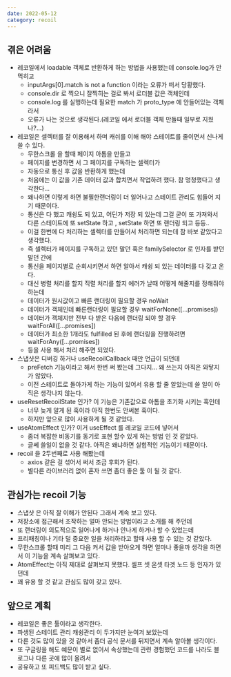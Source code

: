 ```yaml
---
date: 2022-05-12
category: recoil
---
```


## 겪은 어려움

- 레코일에서 loadable 객체로 반환하게 하는 방법을 사용했는데 console.log가 안먹히고
  - inputArgs[0].match is not a function 이라는 오류가 떠서 당황했다.
  - console.dir 로 찍으니 잘찍히는 걸로 봐서 로더블 값은 객체인데
  - console.log 를 실행하는데 필요한 match 가 proto_type 에 안들어있는 객체라서
  - 오류가 나는 것으로 생각된다.(레코일 에서 로더블 객체 만들때 일부로 지웠나?...)
- 레코일은 셀렉터를 잘 이용해서 하며 캐쉬를 이해 해야 스테이트를 줄이면서 신나게 쓸 수 있다.
  - 무한스크롤 을 할때 페이지 아톰을 만들고
  - 페이지를 변경하면 서 그 페이지를 구독하는 셀렉터가
  - 자동으로 통신 후 값을 반환하게 했는데
  - 처음에는 이 값을 기존 데이터 값과 합치면서 작업하려 했다. 참 멍청했다고 생각한다...
  - 왜나하면 이렇게 하면 불필한랜더링이 더 일어나고 스테이트 관리도 힘들어 지기 때문이다.
  - 통신은 다 했고 캐슁도 되 있고, 어딘가 저장 되 있는데 그걸 굳이 또 가져와서 다른 스테이트에 또 setState 하고 , setState 하면 또 랜더링 되고 등등..
  - 이걸 한번에 다 처리하는 셀렉터를 만들어서 처리하면 되는데 참 바보 같았다고 생각했다.
  - 즉 셀렉터가 페이지를 구독하고 있던 말던 혹은 familySelector 로 인자를 받던 말던 간에
  - 통신을 페이지별로 순회시키면서 하면 알아서 캐슁 되 있는 데이터를 다 갖고 온다.
  - 대신 병렬 처리를 할지 직렬 처리를 할지 에러가 날때 어떻게 해줄지를 정해줘야 하는데
  - 데이터가 원시값이고 빠른 랜더링이 필요할 경우 noWait
  - 데이터가 객체인데 빠른랜더링이 필요할 경우 waitForNone([...promises])
  - 데이터가 객체지만 전부 다 받은 다음에 랜더링 되야 할 경우 waitForAll([...promises])
  - 데이터가 최소한 1개라도 fulfilled 된 후에 랜더링을 진행하려면 waitForAny([...promises])
  - 등을 사용 해서 처리 해주면 되었다.
- 스냅샷은 디버깅 하거나 useRecoilCallback 때만 언급이 되던데
  - preFetch 기능이라고 해서 한번 써 봤는데 그다지... 왜 쓰는지 아직은 와닿지가 않았다.
  - 이전 스테이트로 돌아가게 하는 기능이 있어서 유용 할 줄 알았는데 쓸 일이 아직은 생각나지 않는다.
- useResetRecoilState 인가? 이 기능은 기존값으로 아톰을 초기화 시키는 훅인데
  - 너무 늦게 알게 된 훅이라 아직 한번도 안써본 훅이다.
  - 하지만 앞으로 많이 사용하게 될 것 같았다.
- useAtomEffect 인가? 이거 useEffect 를 레코일 코드에 넣어서
  - 좀더 복잡한 비동기를 동기로 표현 할수 있게 하는 방법 인 것 같았다.
  - 글쎄 쓸일이 없을 것 같다. 아직은 왜냐하면 실험적인 기능이기 때문이다.
- recoil 을 2두번째로 사용 해봤는데
  - axios 같은 걸 섞어서 써서 조금 후회가 된다.
  - 별다른 라이브러리 없이 혼자 쓰면 좀더 좋은 툴 이 될 것 같다.

## 관심가는 recoil 기능

- 스냅샷 은 아직 잘 이해가 안된다 그래서 계속 보고 있다.
- 저장소에 접근해서 조작하는 얼마 안되는 방법이라고 소개를 해 주던데
- 또 랜더링이 의도적으로 일어나게 하거나 안나게 하거나 할 수 있었는데
- 프리패칭이나 기타 덜 중요한 일을 처리하라고 할때 사용 할 수 있는 것 같았다.
- 무한스크롤 할때 미리 그 다음 커서 값을 받아오게 하면 얼마나 좋을까 생각을 하면서 이 기능을 계속 살펴보고 있다.
- AtomEffect는 아직 제대로 살펴보지 못했다. 셀프 셋 온셋 타겟 노드 등 인자가 있던데
- 꽤 유용 할 것 같고 관심도 많이 갖고 있다.

## 앞으로 계획

- 레코일은 좋은 툴이라고 생각한다.
- 파생된 스테이트 관리 캐슁관리 이 두가지만 눈여겨 보았는데
- 다른 것도 많이 있을 것 같아서 좀더 공식 문서를 뒤지면서 계속 알아볼 생각이다.
- 또 구글링을 해도 예문이 별로 없어서 속상했는데 관련 경험했던 코드를 나라도 블로그나 다른 곳에 많이 올려서
- 공유하고 또 피드백도 많이 받고 싶다.
